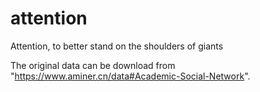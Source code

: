 # attention
Attention, to better stand on the shoulders of giants

The original data can be download from "https://www.aminer.cn/data#Academic-Social-Network".
